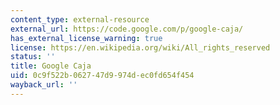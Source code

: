 ```yaml
---
content_type: external-resource
external_url: https://code.google.com/p/google-caja/
has_external_license_warning: true
license: https://en.wikipedia.org/wiki/All_rights_reserved
status: ''
title: Google Caja
uid: 0c9f522b-0627-47d9-974d-ec0fd654f454
wayback_url: ''
---
```

